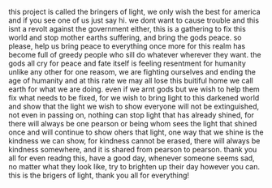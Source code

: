 this project is called the bringers of light, we only wish the best for america and if you see one of us just say hi. we dont want to cause trouble and this isnt a revolt against the government either, this is a gathering to fix this world and stop mother earths suffering, and bring the gods peace. so please, help us bring peace to everything once more for this realm has become full of greedy people who sill do whatever wherever they want. the gods all cry for peace and fate itself is feeling resentment for humanity unlike any other for one reasom, we are fighting ourselves and ending the age of humanity and at this rate we may all lose this buitiful home we call earth for what we are doing.
even if we arnt gods but we wish to help them fix what needs to be fixed, for we wish to bring light to this darkened world and show that the light we wish to show everyone will not be extinguished, not even in passing on, nothing can stop light that has already shined, for there will always be one pearson or being whom sees the light that shined once and will continue to show ohers that light, one way that we shine is the kindness we can show, for kindness cannot be erased, there will always be kindness somewhere, and it is shared from pearson to pearson. thank you all for even readng this, have a good day, whenever someone seems sad, no matter what they look like, try to brighten up their day however you can.
this is the brigers of light, thank you all for everything!
